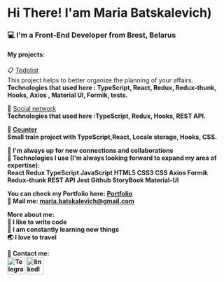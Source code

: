 <h1>Hi There! I'am Maria Batskalevich)</h1>
<h3>💻 I'm a Front-End Developer from Brest, Belarus</h3>

<h4>My projects:</h4>

📋 <a href='https://maria-batskalevich.github.io/it-inc-todolist/' target="blank">Todolist </a><br>
This project helps to better organize the planning of your affairs.<br> <b>Technologies that used here : TypeScript, React, Redux, Redux-thunk, Hooks, Axios , Material UI, Formik, tests. </b>

👾 <a href='https://maria-batskalevich.github.io/it-inc-social-network/' target="blank"> Social network </a><br><b>Technologies that used here :TypeScript, Redux, Hooks, REST API. <b>

🐑 <a href='https://maria-batskalevich.github.io/it-inc-counter/' target="blank"> Counter </a><br> <b>
Small train project with TypeScript,React, Locale storage, Hooks, CSS.</b>

🎯 I'm always up for new connections and collaborations<br>
🖤 Technologies I use (I'm always looking forward to expand my area of expertise):<br>
React Redux TypeScript JavaScript HTML5 CSS3 CSS Axios Formik Redux-thunk REST API Jest Github StoryBook Material-UI





You can check my Portfolio here: <a href='https://maria-batskalevich.github.io/portfolio/' target="blank">Portfolio</a><br>
💌 Mail me: maria.batskalevich@gmail.com

More about me:<br>
💪 I like to write code<br>
🥅 I am constantly learning new things<br>
🌏 I love to travel<br>

🤍 Сontact me:<br>
<a href="https://t.me/maria_batskalevich" target="_blank"><img align="center" src="https://raw.githubusercontent.com/daniilshat/daniilshat/2d7eafe5250314b3d422c86b35de062e0f1f5178/icons/Telegram.svg" alt="Telegram" height="40" width="40" /></a>
<a href="https://www.linkedin.com/in/maria-batskalevich-18b289230/" target="_blank"><img align="center" src="https://upload.wikimedia.org/wikipedia/commons/f/f8/LinkedIn_icon_circle.svg" alt="linkedIn" height="40" width="40" /></a>
